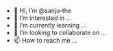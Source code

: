 - 👋 Hi, I’m @sanju-the
- 👀 I’m interested in ...
- 🌱 I’m currently learning ...
- 💞️ I’m looking to collaborate on ...
- 📫 How to reach me ...

<!---
sanju-the/sanju-the is a ✨ special ✨ repository because its `README.md` (this file) appears on your GitHub profile.
You can click the Preview link to take a look at your changes.
--->
